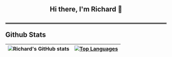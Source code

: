 ## <p align="center"> Hi there, I'm Richard 👋 </p>

## <hr style="border:2px solid gray"> Github Stats </hr>

|![Richard's GitHub stats](https://github-readme-stats.vercel.app/api?username=rymedy&show_icons=true&theme=outrun&hide_border=true)|[![Top Languages](https://github-readme-stats.vercel.app/api/top-langs/?username=rymedy&theme=outrun&layout=compact&hide_border=true)](https://github.com/rymedy/github-readme-stats)|
|-|-|
<!--
- 🔭 I’m currently working on ...
- 🌱 I’m currently learning ...
- 👯 I’m looking to collaborate on ...
- 🤔 I’m looking for help with ...
- 💬 Ask me about ...
- 📫 How to reach me: ...
- 😄 Pronouns: ...
- ⚡ Fun fact: ...
-->
